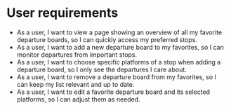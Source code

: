 # User requirements
- As a user, I want to view a page showing an overview of all my favorite departure boards, so I can quickly access my preferred stops.
- As a user, I want to add a new departure board to my favorites, so I can monitor departures from important stops.
- As a user, I want to choose specific platforms of a stop when adding a departure board, so I only see the departures I care about.
- As a user, I want to remove a departure board from my favorites, so I can keep my list relevant and up to date.
- As a user, I want to edit a favorite departure board and its selected platforms, so I can adjust them as needed.